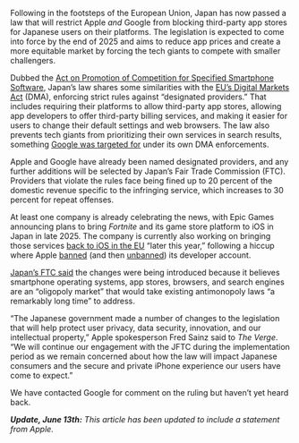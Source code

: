 Following in the footsteps of the European Union, Japan has now passed a law that will restrict Apple *and* Google from blocking third-party app stores for Japanese users on their platforms. The legislation is expected to come into force by the end of 2025 and aims to reduce app prices and create a more equitable market by forcing the tech giants to compete with smaller challengers.

Dubbed the [Act on Promotion of Competition for Specified Smartphone Software](https://www.jftc.go.jp/en/pressreleases/yearly-2024/June/240612.html), Japan’s law shares some similarities with the [EU’s Digital Markets Act](/24040543/eu-dma-digital-markets-act-big-tech-antitrust) (DMA), enforcing strict rules against “designated providers.” That includes requiring their platforms to allow third-party app stores, allowing app developers to offer third-party billing services, and making it easier for users to change their default settings and web browsers. The law also prevents tech giants from prioritizing their own services in search results, something [Google was targeted for](/2024/1/17/24041581/google-search-chrome-android-price-comparison-digital-markets-act-eu) under its own DMA enforcements.

Apple and Google have already been named designated providers, and any further additions will be selected by Japan’s Fair Trade Commission (FTC). Providers that violate the rules face being fined up to 20 percent of the domestic revenue specific to the infringing service, which increases to 30 percent for repeat offenses.

At least one company is already celebrating the news, with Epic Games announcing plans to bring *Fortnite* and its game store platform to iOS in Japan in late 2025. The company is currently also working on bringing those services [back to iOS in the EU](/2024/1/25/24050800/epic-games-store-fortnite-apple-ios-launch-eu-dma) “later this year,” following a hiccup where Apple [banned](/2024/3/6/24092158/epic-apple-developer-account-terminated-digital-markets-act-alternative-ios-app-store) (and then [unbanned](/2024/3/8/24094543/epic-games-ios-developer-license-apple-dma)) its developer account.

[Japan’s FTC said](https://www.jftc.go.jp/file/240612EN3.pdf) the changes were being introduced because it believes smartphone operating systems, app stores, browsers, and search engines are an “oligopoly market” that would take existing antimonopoly laws “a remarkably long time” to address.

“The Japanese government made a number of changes to the legislation that will help protect user privacy, data security, innovation, and our intellectual property,” Apple spokesperson Fred Sainz said to *The Verge*. “We will continue our engagement with the JFTC during the implementation period as we remain concerned about how the law will impact Japanese consumers and the secure and private iPhone experience our users have come to expect.”

We have contacted Google for comment on the ruling but haven’t yet heard back.

***Update, June 13th:** This article has been updated to include a statement from Apple.*
